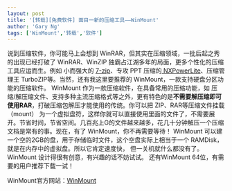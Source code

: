 ```yaml
---
layout: post
title: '[转载][免费软件] 面目一新的压缩工具——WinMount'
author: 'Gary Ng'
tags: ['WinMount','转载','软件']
---
```


  
说到压缩软件，你可能马上会想到 WinRAR，但其实在压缩领域，一批后起之秀的出现已经打破了 WinRAR、WinZIP 独霸占江湖多年的局面，更多个性化的压缩工具应运而生。例如
小而强大的 [7-zip](http://7-zip.softonic.cn/)、专攻 PPT
压缩的[ NXPowerLite](http://garyngzhongbo.blogspot.com/2011/11/pptnxpowerlite.html)、压缩管理王 TurboZIP等。当然，还有我这里要推荐的
WinMount，一款支持硬盘分区功能的压缩软件。
WinMount 作为一款压缩软件，在具备常用的压缩功能，如
压缩/解压缩文件、支持多种主流压缩格式等之外，更有特色的是**不需要解压缩即可使用RAR**，打破压缩包解压才能使用的传统。你可以把
ZIP、RAR等压缩文件挂载（mount）
为一个虚拟盘符，这样你就可以直接使用里面的文件了，不需要展开。节省时间，节省空间。几百兆上G的文件越来越多，花几十分钟解压一个压缩文档是常有的事。现在，有了
WinMount，你不再需要等待！
WinMount
可以建一个空的2GB的盘，用于存储临时文件，这个空盘实际上相当于一个
RAMDisk，就是在内存中的虚拟盘。所以它肯定速度快，
但一关机就什么都没有了。
WinMount 设计得很有创意，有兴趣的话不妨试试。
还有WinMount 64位，有需要的用户推荐下载一试！  
  
 WinMount官方网站：[WinMount](http://cn.winmount.com/)  
  
  


